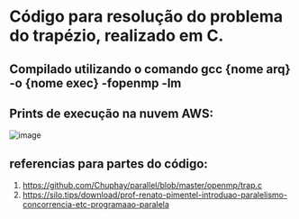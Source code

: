 # Código para resolução do problema do trapézio, realizado em C.

## Compilado utilizando o comando gcc {nome arq} -o {nome exec} -fopenmp -lm
## Prints de execução na nuvem AWS: 
![image](https://user-images.githubusercontent.com/127933971/234531073-24658729-a359-409c-bdd5-7c29066f22af.png)

## referencias para partes do código:
1) https://github.com/Chuphay/parallel/blob/master/openmp/trap.c
2) https://silo.tips/download/prof-renato-pimentel-introduao-paralelismo-concorrencia-etc-programaao-paralela
